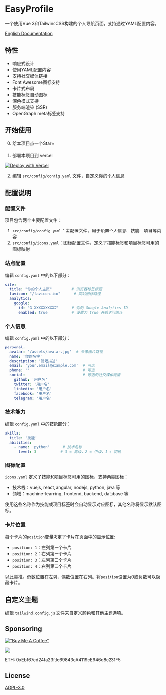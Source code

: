 # EasyProfile

一个使用Vue 3和TailwindCSS构建的个人导航页面，支持通过YAML配置内容。

[English Documentation](./README.md)

## 特性

- 响应式设计
- 使用YAML配置内容
- 支持社交媒体链接
- Font Awesome图标支持
- 卡片式布局
- 技能标签自动图标
- 深色模式支持
- 服务端渲染 (SSR)
- OpenGraph meta标签支持

## 开始使用

0. 给本项目点一个Star⭐️

1. 部署本项目到 vercel

[![Deploy with Vercel](https://vercel.com/button)](https://vercel.com/new/clone?repository-url=https%3A%2F%2Fgithub.com%2Fstvlynn%2FEasyProfile)

2. 编辑 `src/config/config.yaml` 文件，自定义你的个人信息

## 配置说明

### 配置文件

项目包含两个主要配置文件：

1. `src/config/config.yaml`：主配置文件，用于设置个人信息、技能、项目等内容
2. `src/config/icons.yaml`：图标配置文件，定义了技能标签和项目标签可用的图标映射

### 站点配置
编辑 `config.yaml` 中的以下部分：
```yaml
site:
  title: "你的个人主页"         # 浏览器标签标题
  favicon: "/favicon.ico"      # 网站图标路径
  analytics:
    google:
      id: "G-XXXXXXXXXX"      # 你的 Google Analytics ID
      enabled: true           # 设置为 true 开启访问统计
```

### 个人信息
编辑 `config.yaml` 中的以下部分：
```yaml
personal:
  avatar: '/assets/avatar.jpg'  # 头像图片路径
  name: '你的名字'
  description: '简短描述'
  email: 'your.email@example.com'  # 可选
  phone: ''                        # 可选
  social:                          # 可选的社交媒体链接
    github: '用户名'
    twitter: '用户名'
    linkedin: '用户名'
    facebook: '用户名'
    telegram: '用户名'
```

### 技术能力
编辑 `config.yaml` 中的技能部分：
```yaml
skills:
  title: '技能'
  abilities:
    - name: 'python'      # 技术名称
      level: 3           # 3 = 高级，2 = 中级，1 = 初级
```

### 图标配置
`icons.yaml` 定义了技能和项目标签可用的图标，支持两类图标：
- 技术栈：vuejs, react, angular, nodejs, python, java 等
- 领域：machine-learning, frontend, backend, database 等

使用这些名称作为技能或项目标签时会自动显示对应图标，其他名称将显示默认图标。

### 卡片位置

每个卡片的`position`变量决定了卡片在页面中的显示位置:

- `position: 1`：左列第一个卡片
- `position: 2`：右列第一个卡片
- `position: 3`：左列第二个卡片
- `position: 4`：右列第二个卡片

以此类推。奇数位置在左列，偶数位置在右列。将`position`设置为0或负数可以隐藏卡片。

## 自定义主题

编辑 `tailwind.config.js` 文件来自定义颜色和其他主题选项。

## Sponsoring

[!["Buy Me A Coffee"](https://www.buymeacoffee.com/assets/img/custom_images/orange_img.png)](https://www.buymeacoffee.com/stvlynn)

[![](https://img.shields.io/static/v1?label=Sponsor&message=%E2%9D%A4&logo=GitHub&color=%23fe8e86)](https://github.com/sponsors/stvlynn)

ETH: 0xEbf67cd24fa23fde69843cA4119cE946d8c231F5

## License

[AGPL-3.0](./LICENSE)
